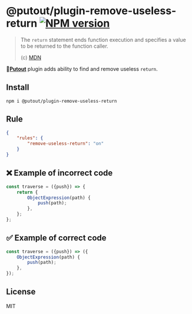 # @putout/plugin-remove-useless-return [![NPM version][NPMIMGURL]][NPMURL]

[NPMIMGURL]: https://img.shields.io/npm/v/@putout/plugin-remove-useless-return.svg?style=flat&longCache=true
[NPMURL]: https://npmjs.org/package/@putout/plugin-remove-useless-return"npm"

> The `return` statement ends function execution and specifies a value to be returned to the function caller.
>
> (c) [MDN](https://developer.mozilla.org/en-US/docs/Web/JavaScript/Reference/Statements/return)

🐊[**Putout**](https://github.com/coderaiser/putout) plugin adds ability to find and remove useless `return`.

## Install

```
npm i @putout/plugin-remove-useless-return
```

## Rule

```json
{
    "rules": {
        "remove-useless-return": "on"
    }
}
```

## ❌ Example of incorrect code

```js
const traverse = ({push}) => {
    return {
        ObjectExpression(path) {
            push(path);
        },
    };
};
```

## ✅ Example of correct code

```js
const traverse = ({push}) => ({
    ObjectExpression(path) {
        push(path);
    },
});
```

## License

MIT

